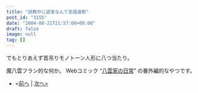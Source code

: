 ```yaml
---
title: "説教中に退室なんて言語道断"
post_id: "3155"
date: "2004-08-21T21:57:00+09:00"
draft: false
image: null
tag: []
---
```



でもとりあえず首吊りモノトーン人形に八つ当たり。

魔八雲フラン的な何か。
Webコミック “[八雲家の日常](/tag/yakumo-family?order=ASC)” の番外編的なやつです。

* <[前へ](/3141) | [次へ>](/3298)
